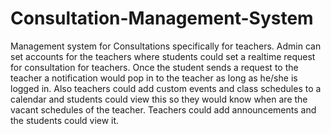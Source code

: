 # Consultation-Management-System

Management system for Consultations specifically for teachers. Admin can set accounts for the teachers where students could set a realtime request for consultation for teachers.
Once the student sends a request to the teacher a notification would pop in to the teacher as long as he/she is logged in. Also teachers could add custom events and class schedules to a calendar and students could view this so they would know when are the vacant schedules of the teacher. 
Teachers could add announcements and the students could view it.
